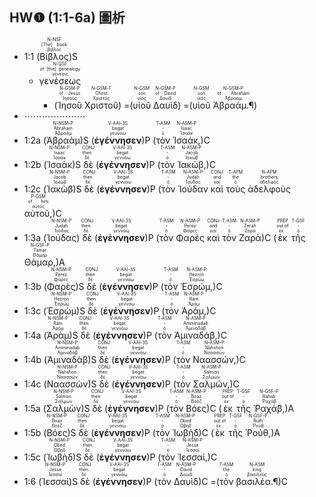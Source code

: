 ## HW❶ (1:1-6a) 圖析

- <rt>1:1</rt> (<RUBY><ruby><ruby>Βίβλος<rt>βίβλος</rt></ruby><rt>[The] book</rt></ruby><rt>N-NSF</rt></RUBY>)S 
	- <RUBY><ruby><ruby>γενέσεως<rt>γένεσις</rt></ruby><rt>of [the] genealogy</rt></ruby><rt>N-GSF</rt></RUBY> 
		- (<RUBY><ruby><ruby>Ἰησοῦ<rt>Ἰησοῦς</rt></ruby><rt>of Jesus</rt></ruby><rt>N-GSM-P</rt></RUBY> <RUBY><ruby><ruby>Χριστοῦ<rt>Χριστός</rt></ruby><rt>Christ</rt></ruby><rt>N-GSM-T</rt></RUBY>) =(<RUBY><ruby><ruby>υἱοῦ<rt>υἱός</rt></ruby><rt>son</rt></ruby><rt>N-GSM</rt></RUBY> <RUBY><ruby><ruby>Δαυὶδ<rt>Δαυίδ</rt></ruby><rt>of David</rt></ruby><rt>N-GSM-P</rt></RUBY>) =(<RUBY><ruby><ruby>υἱοῦ<rt>υἱός</rt></ruby><rt>son</rt></ruby><rt>N-GSM</rt></RUBY> <RUBY><ruby><ruby>Ἀβραάμ.¶<rt>Ἀβραάμ</rt></ruby><rt>of Abraham</rt></ruby><rt>N-GSM-P</rt></RUBY>)
- ⋯⋯⋯⋯⋯⋯⋯
- <rt>1:2a</rt> (<RUBY><ruby><ruby>Ἀβραὰμ<rt>Ἀβραάμ</rt></ruby><rt>Abraham</rt></ruby><rt>N-NSM-P</rt></RUBY>)S (<RUBY><ruby><ruby><strong>ἐγέννησεν</strong><rt>γεννάω</rt></ruby><rt>begat</rt></ruby><rt>V-AAI-3S</rt></RUBY>)P (<RUBY><ruby><ruby>τὸν<rt>ὁ</rt></ruby><rt>-</rt></ruby><rt>T-ASM</rt></RUBY> <RUBY><ruby><ruby>Ἰσαάκ,<rt>Ἰσαάκ</rt></ruby><rt>Isaac</rt></ruby><rt>N-ASM-P</rt></RUBY>)C 
- <rt>1:2b</rt> (<RUBY><ruby><ruby>Ἰσαὰκ<rt>Ἰσαάκ</rt></ruby><rt>Isaac</rt></ruby><rt>N-NSM-P</rt></RUBY>)S <RUBY><ruby><ruby>δὲ<rt>δέ</rt></ruby><rt>then</rt></ruby><rt>CONJ</rt></RUBY> (<RUBY><ruby><ruby><strong>ἐγέννησεν</strong><rt>γεννάω</rt></ruby><rt>begat</rt></ruby><rt>V-AAI-3S</rt></RUBY>)P (<RUBY><ruby><ruby>τὸν<rt>ὁ</rt></ruby><rt>-</rt></ruby><rt>T-ASM</rt></RUBY> <RUBY><ruby><ruby>Ἰακώβ,<rt>Ἰακώβ</rt></ruby><rt>Jacob</rt></ruby><rt>N-ASM-P</rt></RUBY>)C
- <rt>1:2c</rt> (<RUBY><ruby><ruby>Ἰακὼβ<rt>Ἰακώβ</rt></ruby><rt>Jacob</rt></ruby><rt>N-NSM-P</rt></RUBY>)S <RUBY><ruby><ruby>δὲ<rt>δέ</rt></ruby><rt>then</rt></ruby><rt>CONJ</rt></RUBY> (<RUBY><ruby><ruby><strong>ἐγέννησεν</strong><rt>γεννάω</rt></ruby><rt>begat</rt></ruby><rt>V-AAI-3S</rt></RUBY>)P (<RUBY><ruby><ruby>τὸν<rt>ὁ</rt></ruby><rt>-</rt></ruby><rt>T-ASM</rt></RUBY> <RUBY><ruby><ruby>Ἰούδαν<rt>Ἰούδας</rt></ruby><rt>Judah</rt></ruby><rt>N-ASM-P</rt></RUBY> <RUBY><ruby><ruby>καὶ<rt>καί</rt></ruby><rt>and</rt></ruby><rt>CONJ</rt></RUBY> <RUBY><ruby><ruby>τοὺς<rt>ὁ</rt></ruby><rt>the</rt></ruby><rt>T-APM</rt></RUBY> <RUBY><ruby><ruby>ἀδελφοὺς<rt>ἀδελφός</rt></ruby><rt>brothers</rt></ruby><rt>N-APM</rt></RUBY> <RUBY><ruby><ruby>αὐτοῦ,<rt>αὐτός</rt></ruby><rt>of him</rt></ruby><rt>P-GSM</rt></RUBY>)C 
- <rt>1:3a</rt> (<RUBY><ruby><ruby>Ἰούδας<rt>Ἰούδας</rt></ruby><rt>Judah</rt></ruby><rt>N-NSM-P</rt></RUBY>) <RUBY><ruby><ruby>δὲ<rt>δέ</rt></ruby><rt>then</rt></ruby><rt>CONJ</rt></RUBY> (<RUBY><ruby><ruby><strong>ἐγέννησεν</strong><rt>γεννάω</rt></ruby><rt>begat</rt></ruby><rt>V-AAI-3S</rt></RUBY>)P (<RUBY><ruby><ruby>τὸν<rt>ὁ</rt></ruby><rt>-</rt></ruby><rt>T-ASM</rt></RUBY> <RUBY><ruby><ruby>Φαρὲς<rt>Φάρες</rt></ruby><rt>Perez</rt></ruby><rt>N-ASM-P</rt></RUBY> <RUBY><ruby><ruby>καὶ<rt>καί</rt></ruby><rt>and</rt></ruby><rt>CONJ</rt></RUBY> <RUBY><ruby><ruby>τὸν<rt>ὁ</rt></ruby><rt>-</rt></ruby><rt>T-ASM</rt></RUBY> <RUBY><ruby><ruby>Ζαρὰ<rt>Ζαρά</rt></ruby><rt>Zerah</rt></ruby><rt>N-ASM-P</rt></RUBY>)C (<RUBY><ruby><ruby>ἐκ<rt>ἐκ</rt></ruby><rt>out of</rt></ruby><rt>PREP</rt></RUBY> <RUBY><ruby><ruby>τῆς<rt>ὁ</rt></ruby><rt>-</rt></ruby><rt>T-GSF</rt></RUBY> <RUBY><ruby><ruby>Θάμαρ,<rt>Θάμαρ</rt></ruby><rt>Tamar</rt></ruby><rt>N-GSF-P</rt></RUBY>)A 
- <rt>1:3b</rt> (<RUBY><ruby><ruby>Φαρὲς<rt>Φάρες</rt></ruby><rt>Perez</rt></ruby><rt>N-NSM-P</rt></RUBY>)S <RUBY><ruby><ruby>δὲ<rt>δέ</rt></ruby><rt>then</rt></ruby><rt>CONJ</rt></RUBY> (<RUBY><ruby><ruby><strong>ἐγέννησεν</strong><rt>γεννάω</rt></ruby><rt>begat</rt></ruby><rt>V-AAI-3S</rt></RUBY>)P (<RUBY><ruby><ruby>τὸν<rt>ὁ</rt></ruby><rt>-</rt></ruby><rt>T-ASM</rt></RUBY> <RUBY><ruby><ruby>Ἑσρώμ,<rt>Ἐσρώμ</rt></ruby><rt>Hezron</rt></ruby><rt>N-ASM-P</rt></RUBY>)C 
- <rt>1:3c</rt> (<RUBY><ruby><ruby>Ἑσρὼμ<rt>Ἐσρώμ</rt></ruby><rt>Hezron</rt></ruby><rt>N-NSM-P</rt></RUBY>)S <RUBY><ruby><ruby>δὲ<rt>δέ</rt></ruby><rt>then</rt></ruby><rt>CONJ</rt></RUBY> (<RUBY><ruby><ruby><strong>ἐγέννησεν</strong><rt>γεννάω</rt></ruby><rt>begat</rt></ruby><rt>V-AAI-3S</rt></RUBY>)P (<RUBY><ruby><ruby>τὸν<rt>ὁ</rt></ruby><rt>-</rt></ruby><rt>T-ASM</rt></RUBY> <RUBY><ruby><ruby>Ἀράμ,<rt>Ἀράμ</rt></ruby><rt>Ram</rt></ruby><rt>N-ASM-P</rt></RUBY>)C 
- <rt>1:4a</rt> (<RUBY><ruby><ruby>Ἀρὰμ<rt>Ἀράμ</rt></ruby><rt>Ram</rt></ruby><rt>N-NSM-P</rt></RUBY>)S <RUBY><ruby><ruby>δὲ<rt>δέ</rt></ruby><rt>then</rt></ruby><rt>CONJ</rt></RUBY> (<RUBY><ruby><ruby><strong>ἐγέννησεν</strong><rt>γεννάω</rt></ruby><rt>begat</rt></ruby><rt>V-AAI-3S</rt></RUBY>)P (<RUBY><ruby><ruby>τὸν<rt>ὁ</rt></ruby><rt>-</rt></ruby><rt>T-ASM</rt></RUBY> <RUBY><ruby><ruby>Ἀμιναδάβ,<rt>Ἀμιναδάβ</rt></ruby><rt>Amminadab</rt></ruby><rt>N-ASM-P</rt></RUBY>)C 
- <rt>1:4b</rt> (<RUBY><ruby><ruby>Ἀμιναδὰβ<rt>Ἀμιναδάβ</rt></ruby><rt>Amminadab</rt></ruby><rt>N-NSM-P</rt></RUBY>)S <RUBY><ruby><ruby>δὲ<rt>δέ</rt></ruby><rt>then</rt></ruby><rt>CONJ</rt></RUBY> (<RUBY><ruby><ruby><strong>ἐγέννησεν</strong><rt>γεννάω</rt></ruby><rt>begat</rt></ruby><rt>V-AAI-3S</rt></RUBY>)P (<RUBY><ruby><ruby>τὸν<rt>ὁ</rt></ruby><rt>-</rt></ruby><rt>T-ASM</rt></RUBY> <RUBY><ruby><ruby>Ναασσών,<rt>Ναασσών</rt></ruby><rt>Nahshon</rt></ruby><rt>N-ASM-P</rt></RUBY>)C 
- <rt>1:4c</rt> (<RUBY><ruby><ruby>Ναασσὼν<rt>Ναασσών</rt></ruby><rt>Nahshon</rt></ruby><rt>N-NSM-P</rt></RUBY>)S <RUBY><ruby><ruby>δὲ<rt>δέ</rt></ruby><rt>then</rt></ruby><rt>CONJ</rt></RUBY> (<RUBY><ruby><ruby><strong>ἐγέννησεν</strong><rt>γεννάω</rt></ruby><rt>begat</rt></ruby><rt>V-AAI-3S</rt></RUBY>)P (<RUBY><ruby><ruby>τὸν<rt>ὁ</rt></ruby><rt>-</rt></ruby><rt>T-ASM</rt></RUBY> <RUBY><ruby><ruby>Σαλμών,<rt>Σαλμών</rt></ruby><rt>Salmon</rt></ruby><rt>N-ASM-P</rt></RUBY>)C 
- <rt>1:5a</rt> (<RUBY><ruby><ruby>Σαλμὼν<rt>Σαλμών</rt></ruby><rt>Salmon</rt></ruby><rt>N-NSM-P</rt></RUBY>)S <RUBY><ruby><ruby>δὲ<rt>δέ</rt></ruby><rt>then</rt></ruby><rt>CONJ</rt></RUBY> (<RUBY><ruby><ruby><strong>ἐγέννησεν</strong><rt>γεννάω</rt></ruby><rt>begat</rt></ruby><rt>V-AAI-3S</rt></RUBY>)P (<RUBY><ruby><ruby>τὸν<rt>ὁ</rt></ruby><rt>-</rt></ruby><rt>T-ASM</rt></RUBY> <RUBY><ruby><ruby>Βόες<rt>Βοόζ</rt></ruby><rt>Boaz</rt></ruby><rt>N-ASM-P</rt></RUBY>)C (<RUBY><ruby><ruby>ἐκ<rt>ἐκ</rt></ruby><rt>out of</rt></ruby><rt>PREP</rt></RUBY> <RUBY><ruby><ruby>τῆς<rt>ὁ</rt></ruby><rt>-</rt></ruby><rt>T-GSF</rt></RUBY> <RUBY><ruby><ruby>Ῥαχάβ,<rt>Ῥαχάβ</rt></ruby><rt>Rahab</rt></ruby><rt>N-GSF-P</rt></RUBY>)A 
- <rt>1:5b</rt> (<RUBY><ruby><ruby>Βόες<rt>Βοόζ</rt></ruby><rt>Boaz</rt></ruby><rt>N-NSM-P</rt></RUBY>)S <RUBY><ruby><ruby>δὲ<rt>δέ</rt></ruby><rt>then</rt></ruby><rt>CONJ</rt></RUBY> (<RUBY><ruby><ruby><strong>ἐγέννησεν</strong><rt>γεννάω</rt></ruby><rt>begat</rt></ruby><rt>V-AAI-3S</rt></RUBY>)P (<RUBY><ruby><ruby>τὸν<rt>ὁ</rt></ruby><rt>-</rt></ruby><rt>T-ASM</rt></RUBY> <RUBY><ruby><ruby>Ἰωβὴδ<rt>Ὠβήδ</rt></ruby><rt>Obed</rt></ruby><rt>N-ASM-P</rt></RUBY>)C (<RUBY><ruby><ruby>ἐκ<rt>ἐκ</rt></ruby><rt>out of</rt></ruby><rt>PREP</rt></RUBY> <RUBY><ruby><ruby>τῆς<rt>ὁ</rt></ruby><rt>-</rt></ruby><rt>T-GSF</rt></RUBY> <RUBY><ruby><ruby>Ῥούθ,<rt>Ῥούθ</rt></ruby><rt>Ruth</rt></ruby><rt>N-GSF-P</rt></RUBY>)A 
- <rt>1:5c</rt> (<RUBY><ruby><ruby>Ἰωβὴδ<rt>Ὠβήδ</rt></ruby><rt>Obed</rt></ruby><rt>N-NSM-P</rt></RUBY>)S <RUBY><ruby><ruby>δὲ<rt>δέ</rt></ruby><rt>then</rt></ruby><rt>CONJ</rt></RUBY> (<RUBY><ruby><ruby><strong>ἐγέννησεν</strong><rt>γεννάω</rt></ruby><rt>begat</rt></ruby><rt>V-AAI-3S</rt></RUBY>)P (<RUBY><ruby><ruby>τὸν<rt>ὁ</rt></ruby><rt>-</rt></ruby><rt>T-ASM</rt></RUBY> <RUBY><ruby><ruby>Ἰεσσαί,<rt>Ἰεσσαί</rt></ruby><rt>Jesse</rt></ruby><rt>N-ASM-P</rt></RUBY>)C 
- <rt>1:6</rt> (<RUBY><ruby><ruby>Ἰεσσαὶ<rt>Ἰεσσαί</rt></ruby><rt>Jesse</rt></ruby><rt>N-NSM-P</rt></RUBY>)S <RUBY><ruby><ruby>δὲ<rt>δέ</rt></ruby><rt>then</rt></ruby><rt>CONJ</rt></RUBY> (<RUBY><ruby><ruby><strong>ἐγέννησεν</strong><rt>γεννάω</rt></ruby><rt>begat</rt></ruby><rt>V-AAI-3S</rt></RUBY>)P (<RUBY><ruby><ruby>τὸν<rt>ὁ</rt></ruby><rt>-</rt></ruby><rt>T-ASM</rt></RUBY> <RUBY><ruby><ruby>Δαυὶδ<rt>Δαυίδ</rt></ruby><rt>David</rt></ruby><rt>N-ASM-P</rt></RUBY>)C =(<RUBY><ruby><ruby>τὸν<rt>ὁ</rt></ruby><rt>the</rt></ruby><rt>T-ASM</rt></RUBY> <RUBY><ruby><ruby>βασιλέα.¶<rt>βασιλεύς</rt></ruby><rt>king</rt></ruby><rt>N-ASM</rt></RUBY>)C